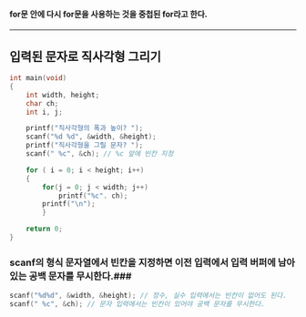 #### for문 안에 다시 for문을 사용하는 것을 중첩된 for라고 한다. ####
____

## 입력된 문자로 직사각형 그리기 ##
```c
int main(void)
{
	int width, height;
	char ch;
	int i, j;

	printf("직사각형의 폭과 높이? ");
	scanf("%d %d", &width, &height);
	printf("직사각형을 그릴 문자? ");
	scanf(" %c", &ch); // %c 앞에 빈칸 지정 

	for ( i = 0; i < height; i++)
	{
		for(j = 0; j < width; j++)
			printf("%c". ch);
		printf("\n");
		}

	return 0;	
}
```
### scanf의 형식 문자열에서 빈칸을 지정하면 이전 입력에서 입력 버퍼에 남아있는 공백 문자를 무시한다.###
```c
scanf("%d%d", &width, &height); // 정수, 실수 입력에서는 빈칸이 없어도 된다.
scanf(" %c", &ch); // 문자 입력에서는 빈칸이 있어야 공백 문자를 무시한다.
```